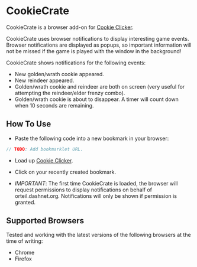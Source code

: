 CookieCrate
===========

CookieCrate is a browser add-on for [Cookie Clicker](http://orteil.dashnet.org/cookieclicker/).

CookieCrate uses browser notifications to display interesting game events. Browser notifications are
displayed as popups, so important information will not be missed if the game is played with the window in the background!

CookieCrate shows notifications for the following events:

* New golden/wrath cookie appeared.
* New reindeer appeared.
* Golden/wrath cookie and reindeer are both on screen (very useful for attempting the reindeer/elder frenzy combo).
* Golden/wrath cookie is about to disappear. A timer will count down when 10 seconds are remaining.

How To Use
----------

* Paste the following code into a new bookmark in your browser:

```javascript
// TODO: Add bookmarklet URL.
```

* Load up [Cookie Clicker](http://orteil.dashnet.org/cookieclicker/).
* Click on your recently created bookmark.

* *IMPORTANT*: The first time CookieCrate is loaded, the browser will request permissions to display
notifications on behalf of orteil.dashnet.org. Notifications will only be shown if permission is
granted.

Supported Browsers
------------------

Tested and working with the latest versions of the following browsers at the time of writing:

* Chrome
* Firefox

